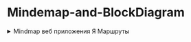 # Mindemap-and-BlockDiagram
<details>
<summary>Mindmap веб приложения Я Маршруты</summary>

![imageup.ru](https://imageup.ru/img275/4581269/diagramma-sviazei-ia-marshruty.jpg)
</details>
